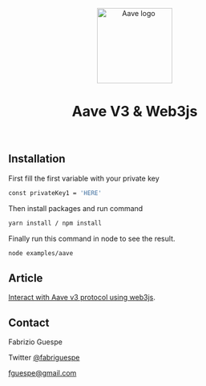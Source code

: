 <p align="center"> <a href="https://aave.com/" rel="noopener" target="_blank"><img width="150" src="https://app.aave.com/aaveLogo.svg" alt="Aave logo"></a></p>

<h1 align="center">Aave V3 & Web3js</h1>

<br />

## Installation

First fill the first variable with your private key

```sh
const privateKey1 = 'HERE'
```

Then install packages and run command

```sh
yarn install / npm install
```

Finally run this command in node to see the result.

```sh
node examples/aave
```

## Article

[Interact with Aave v3 protocol using web3js](https://medium.com/@fguespe/interact-with-aave-v3-protocol-using-web3js-8716e906ad30).

## Contact

Fabrizio Guespe

Twitter [@fabriguespe](https://twitter.com/fabriguespe)

[fguespe@gmail.com](mailto:fguespe@gmail.com)